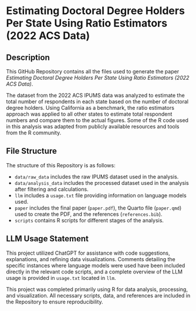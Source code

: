 # Estimating Doctoral Degree Holders Per State Using Ratio Estimators (2022 ACS Data)

## Description

This GitHub Repository contains all the files used to generate the paper *Estimating Doctoral Degree Holders Per State Using Ratio Estimators (2022 ACS Data)*.

The dataset from the 2022 ACS IPUMS data was analyzed to estimate the total number of respondents in each state based on the number of doctoral degree holders. Using California as a benchmark, the ratio estimators approach was applied to all other states to estimate total respondent numbers and compare them to the actual figures. Some of the R code used in this analysis was adapted from publicly available resources and tools from the R community.

## File Structure

The structure of this Repository is as follows:

- `data/raw_data` includes the raw IPUMS dataset used in the analysis.
- `data/analysis_data` includes the processed dataset used in the analysis after filtering and calculations.
- `llm` includes a `usage.txt` file providing information on language models used.
- `paper` includes the final paper (`paper.pdf`), the Quarto file (`paper.qmd`) used to create the PDF, and the references (`references.bib`).
- `scripts` contains R scripts for different stages of the analysis.

## LLM Usage Statement

This project utilized ChatGPT for assistance with code suggestions, explanations, and refining data visualizations. Comments detailing the specific instances where language models were used have been included directly in the relevant code scripts, and a complete overview of the LLM usage is provided in `usage.txt` located in `llm`.

This project was completed primarily using R for data analysis, processing, and visualization. All necessary scripts, data, and references are included in the Repository to ensure reproducibility.

